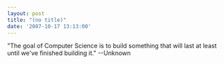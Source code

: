 ```yaml
---
layout: post
title: "(no title)"
date: '2007-10-17 13:13:00'
---
```


"The goal of Computer Science is to build something that will last at least until we've finished building it." --Unknown